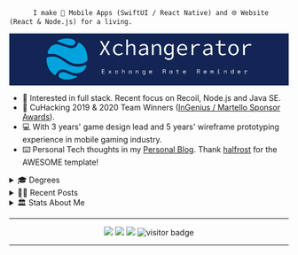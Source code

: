 
          I make 📱 Mobile Apps (SwiftUI / React Native) and 🌐 Website (React & Node.js) for a living.

<p align="center">
         <a href= "https://apps.apple.com/ca/app/xchangerator/id1501733877">
         <img align="center" src="https://github.com/zywkloo/myLeetCodePractice/raw/master/pics/XchangeratorBanner.png" alt="Xchangerator" />
         </a>
</p>

* 👋   Interested in full stack. Recent focus on Recoil, Node.js and Java SE.
* 🌱   CuHacking 2019 & 2020 Team Winners ([InGenius / Martello Sponsor Awards](https://devpost.com/zywkloo)).
* 💻   With 3 years' game design lead and 5 years' wireframe prototyping experience in mobile gaming industry.
* ⌨️   Personal Tech thoughts in my [Personal Blog](https://wilddunk.com/). Thank [halfrost](https://github.com/halfrost) for the AWESOME template!
<details>
  <summary> 🎓      Degrees </summary>
          
* 🍁   Bachelor of Science in Computer Science, Carleton University, Ottawa, Canada; 
* 🏙️   Bachelor of Engineering in Urban Planning, Peking University, Beijing, China;
* 🥇   Carleton [University Medal](https://carleton.ca/convocation/medals-awards-fall-2020/) in Computer Science, 2020 Fall (GPA 11.52/12, Top 1).

</details>

<details>
  <summary> ✍🏻     Recent Posts </summary>
  <br>
          
* ⚛️    [3 Lessons Taught w/ React-Part 1:State Updates](https://zywkloo.medium.com/lessons-learned-to-improve-react-performance-b722c9b992e6)
* ⚛️    [React-Native-Meteor: FB/Google Login & OAuth](https://wilddunk.com/React-Native-Meteor-SocialLogin/)
* 🎲    [Board Game A.I.: from Deep Blue to Alpha Go](https://zywkloo.medium.com/board-game-a-i-from-deep-blue-to-alpha-go-4dffb5276064)

</details>

<details>
  <summary> 🏛️     Stats About Me </summary>
  <br>
<p align="center">
<img align="center" src="https://github-readme-stats.vercel.app/api?username=zywkloo&show_icons=true&count_private=true&include_all_commits=true&line_height=21" alt="Yw's Github Stats" />
<img align="center" src="https://github-profile-trophy.vercel.app/?username=zywkloo&column=7" alt="Yiwei's Github Trophy" />
</p>
</details>

  
<hr>

<p align="center">   
  <a href= "https://wilddunk.com"><img src="https://img.icons8.com/material-outlined/27/000000/ball-point-pen.png"/></a>
  <a href= "https://www.linkedin.com/in/yiwei-zhang-4aa93840/"><img src="https://img.icons8.com/material-outlined/30/000000/linkedin.png"/></a>
  <a href= "https://devpost.com/zywkloo"><img src="https://img.icons8.com/material-outlined/27/000000/geography.png"/></a>
  <img style="margin-left=40px" src="https://visitor-badge.laobi.icu/badge?page_id=zywloo.zywloo" alt="visitor badge"/>   
  
</p>


</p>

---

<!--
<p align="center">
  <img src="https://raw.githubusercontent.com/coderjojo/coderjojo/master/img/github.gif" width=100>
  <br><br>
  <samp>
  </samp>
</p>
<img align="center" src="https://github-readme-stats.vercel.app/api/top-langs/?username=zywkloo&hide_langs_below=1&theme=default&line_height=27&layout=compact" />


<p float="left">
  <a href="https://golang.org/" target="_blank" >
    <img src="https://raw.githubusercontent.com/itsksaurabh/itsksaurabh/master/assets/golang.gif"  height="90" />
  </a>
  <a href="https://www.docker.com/" target="_blank" >
    <img src="https://raw.githubusercontent.com/itsksaurabh/itsksaurabh/master/assets/docker.gif"  height="80" /> 
  </a>
  <a href="https://kubernetes.io/" target="_blank" >
    <img src="https://raw.githubusercontent.com/itsksaurabh/itsksaurabh/master/assets/k8s.gif"  height="75" />
  </a>
  <a href="https://docs.gitlab.com/ee/ci/" target="_blank" >
    <img src="https://raw.githubusercontent.com/itsksaurabh/itsksaurabh/master/assets/cicd.gif"  height="65" />
  </a>
  <a href="https://www.terraform.io/" target="_blank" >
    <img src="https://raw.githubusercontent.com/itsksaurabh/itsksaurabh/master/assets/terraform.gif" width="120" />
  </a>
  <a href="https://helm.sh/" target="_blank" >
    <img src="https://raw.githubusercontent.com/itsksaurabh/itsksaurabh/master/assets/helm.gif"  height="75" />
  </a>
  <a href="https://grpc.io/" target="_blank" >
    <img src="https://raw.githubusercontent.com/itsksaurabh/itsksaurabh/master/assets/grpc.gif"  height="75" />
  </a>
  <a href="https://www.w3.org/wiki/The_web_standards_model_-_HTML_CSS_and_JavaScript" target="_blank" >
    <img src="https://raw.githubusercontent.com/itsksaurabh/itsksaurabh/master/assets/html-css-js.png" height="70" />
  </a>
 </p>
  
### CSPs
  
 <p float="left">
  <a href="https://bit.ly/2W7a91W" target="_blank" >
    <img src="https://raw.githubusercontent.com/itsksaurabh/itsksaurabh/master/assets/do.gif"  height="75" />
  </a> 
  <a href="https://aws.amazon.com/" target="_blank" >
    <img src="https://raw.githubusercontent.com/itsksaurabh/itsksaurabh/master/assets/aws.gif"  height="75" />
  </a>
 </p>
  
### Monitoring
  
 <p float="left">
  <a href="https://grafana.com/" target="_blank" >
    <img src="https://raw.githubusercontent.com/itsksaurabh/itsksaurabh/master/assets/grafana.gif" height="60" />&nbsp;&nbsp;
  </a>
  <a href="https://prometheus.io/" target="_blank" >
    <img src="https://raw.githubusercontent.com/itsksaurabh/itsksaurabh/master/assets/prometheus.gif" height="65" />
  </a>
  <a href="https://www.influxdata.com/" target="_blank" >
    <img src="https://raw.githubusercontent.com/itsksaurabh/itsksaurabh/master/assets/influxdata.gif" height="60" />
  </a>
</p>

### Databases
  
 <p float="left">
  <a href="https://www.postgresql.org/" target="_blank" >
    <img src="https://raw.githubusercontent.com/itsksaurabh/itsksaurabh/master/assets/postgresql.gif" height="90" />&nbsp;&nbsp;
  </a>
  <a href="https://www.timescale.com/" target="_blank" >
    <img src="https://raw.githubusercontent.com/itsksaurabh/itsksaurabh/master/assets/tsdb.gif" width="120" />
  </a>&nbsp;&nbsp;
  <a href="https://www.mongodb.com/" target="_blank" >
    <img src="https://raw.githubusercontent.com/itsksaurabh/itsksaurabh/master/assets/mongo.gif" height="80" />
  </a>
</p>

